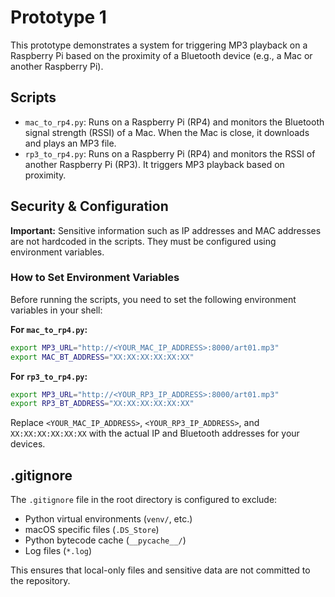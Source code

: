 # Prototype 1

This prototype demonstrates a system for triggering MP3 playback on a Raspberry Pi based on the proximity of a Bluetooth device (e.g., a Mac or another Raspberry Pi).

## Scripts

- `mac_to_rp4.py`: Runs on a Raspberry Pi (RP4) and monitors the Bluetooth signal strength (RSSI) of a Mac. When the Mac is close, it downloads and plays an MP3 file.
- `rp3_to_rp4.py`: Runs on a Raspberry Pi (RP4) and monitors the RSSI of another Raspberry Pi (RP3). It triggers MP3 playback based on proximity.

## Security & Configuration

**Important:** Sensitive information such as IP addresses and MAC addresses are not hardcoded in the scripts. They must be configured using environment variables.

### How to Set Environment Variables

Before running the scripts, you need to set the following environment variables in your shell:

**For `mac_to_rp4.py`:**

```bash
export MP3_URL="http://<YOUR_MAC_IP_ADDRESS>:8000/art01.mp3"
export MAC_BT_ADDRESS="XX:XX:XX:XX:XX:XX"
```

**For `rp3_to_rp4.py`:**

```bash
export MP3_URL="http://<YOUR_RP3_IP_ADDRESS>:8000/art01.mp3"
export RP3_BT_ADDRESS="XX:XX:XX:XX:XX:XX"
```

Replace `<YOUR_MAC_IP_ADDRESS>`, `<YOUR_RP3_IP_ADDRESS>`, and `XX:XX:XX:XX:XX:XX` with the actual IP and Bluetooth addresses for your devices.

## .gitignore

The `.gitignore` file in the root directory is configured to exclude:
- Python virtual environments (`venv/`, etc.)
- macOS specific files (`.DS_Store`)
- Python bytecode cache (`__pycache__/`)
- Log files (`*.log`)

This ensures that local-only files and sensitive data are not committed to the repository.
